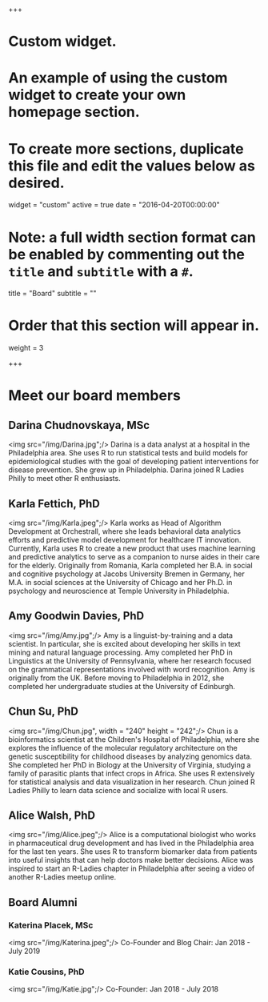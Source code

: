 +++
# Custom widget.
# An example of using the custom widget to create your own homepage section.
# To create more sections, duplicate this file and edit the values below as desired.
widget = "custom"
active = true
date = "2016-04-20T00:00:00"

# Note: a full width section format can be enabled by commenting out the `title` and `subtitle` with a `#`.
title = "Board"
subtitle = ""

# Order that this section will appear in.
weight = 3

+++

# Meet our board members

## Darina Chudnovskaya, MSc
<img src="/img/Darina.jpg";/>
Darina is a data analyst at a hospital in the Philadelphia area. She uses R to run 
statistical tests and build models for epidemiological studies with the goal of developing
patient interventions for disease prevention. She grew up in Philadelphia. Darina joined 
R Ladies Philly to meet other R enthusiasts. 

## Karla Fettich, PhD 
<img src="/img/Karla.jpeg";/>
Karla works as Head of Algorithm Development at Orchestrall, where she leads behavioral data analytics efforts and predictive model development for healthcare IT innovation. Currently, Karla uses R to create a new product that uses machine learning and predictive analytics to serve as a companion to nurse aides in their care for the elderly. Originally from Romania, Karla completed her B.A. in social and cognitive psychology at Jacobs University Bremen in Germany, her M.A. in social sciences at the University of Chicago and her Ph.D. in psychology and neuroscience at Temple University in Philadelphia. 

## Amy Goodwin Davies, PhD
<img src="/img/Amy.jpg";/>
Amy is a linguist-by-training and a data scientist. In particular, she is excited about developing her skills in text mining and natural language processing. Amy completed her PhD in Linguistics at the University of Pennsylvania, where her research focused on the grammatical representations involved with word recognition. Amy is originally from the UK. Before moving to Philadelphia in 2012, she completed her undergraduate studies at the University of Edinburgh.

## Chun Su, PhD
<img src="/img/Chun.jpg", width = "240" height = "242";/>
Chun is a bioinformatics scientist at the Children's Hospital of Philadelphia, where she explores the influence of the molecular regulatory architecture on the genetic susceptibility for childhood diseases by analyzing genomics data. She completed her PhD in Biology at the University of Virginia, studying a family of parasitic plants that infect crops in Africa. She uses R extensively for statistical analysis and data visualization in her research. Chun joined R Ladies Philly to learn data science and socialize with local R users.

## Alice Walsh, PhD
<img src="/img/Alice.jpeg";/>
Alice is a computational biologist who works in pharmaceutical drug development and has lived in the Philadelphia area for the last ten years. She uses R to transform biomarker data from patients into useful insights that can help doctors make better decisions. Alice was inspired to start an R-Ladies chapter in Philadelphia after seeing a video of another R-Ladies meetup online. 

## Board Alumni
### Katerina Placek, MSc
<img src="/img/Katerina.jpeg";/>
Co-Founder and Blog Chair: Jan 2018 - July 2019

### Katie Cousins, PhD
<img src="/img/Katie.jpg";/>
Co-Founder: Jan 2018 - July 2018
